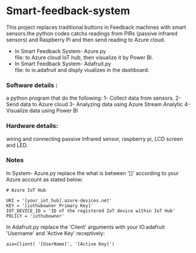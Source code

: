 # Smart-feedback-system
This project replaces traditional buttons in Feedback machines with smart sensors.the python codes catchs readings from PIRs (passive infrared sensors) and Raspberry Pi and then send reading to Azure cloud.

 
- In Smart Feedback System- Azure.py  
file: to Azure cloud IoT hub, then visualize it by Power BI.
- In Smart Feedback System- Adafruit.py  
file: to io.adafruit and disply viualizes in the dashboard.

### Software details :
a python program that do the following:
1- Collect data from sensors.
2-  Send data to Azure cloud 
3- Analyzing data using Azure Stream Analytic
4- Visualize data using Power BI

### Hardware details:
wiring and connecting passive Infrared sensor, raspberry pi, LCD screen and LED. 


### Notes
In System- Azure.py replace the what is between '[]' according to your Azure account as stated below:
```
# Azure IoT Hub

URI = '[your_iot_hub].azure-devices.net'
KEY = '[iothubowner Primary Key]'
IOT_DEVICE_ID = 'ID of the registered IoT device within IoT Hub'
POLICY = 'iothubowner'
```


In Adafruit.py replace the 'Client' arguments with your IO.adafruit 'Username' and 'Active Key' receptively:

```
aio=Client( '[UserName]', '[Active Key]')
```

